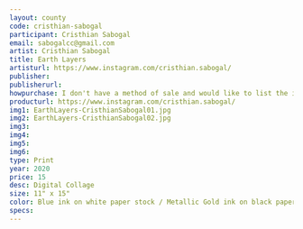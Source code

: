 ```yaml
---
layout: county 
code: cristhian-sabogal
participant: Cristhian Sabogal
email: sabogalcc@gmail.com
artist: Cristhian Sabogal
title: Earth Layers
artisturl: https://www.instagram.com/cristhian.sabogal/
publisher: 
publisherurl: 
howpurchase: I don't have a method of sale and would like to list the item on lucky risograph/zine hug's website
producturl: https://www.instagram.com/cristhian.sabogal/
img1: EarthLayers-CristhianSabogal01.jpg
img2: EarthLayers-CristhianSabogal02.jpg
img3: 
img4: 
img5: 
img6: 
type: Print
year: 2020
price: 15
desc: Digital Collage
size: 11" x 15"
color: Blue ink on white paper stock / Metallic Gold ink on black paper stock
specs: 
---
```

